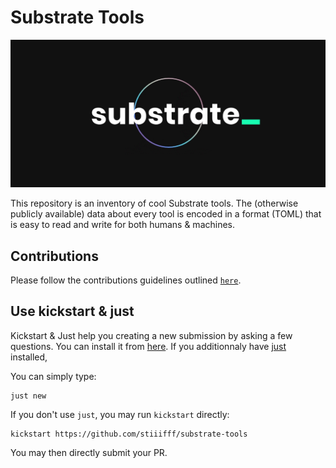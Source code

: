 # Substrate Tools

<p align="center">
  <img src="sub.gif">
</p>

This repository is an inventory of cool Substrate tools. The (otherwise publicly available) data about every tool is encoded in a format (TOML) that is easy to read and write for both humans & machines.

## Contributions

Please follow the contributions guidelines outlined [`here`](CONTRIBUTING.md).

## Use kickstart & just

Kickstart & Just help you creating a new submission by asking a few questions.
You can install it from [here](https://github.com/Keats/kickstart).
If you additionnaly have [just](https://github.com/casey/just) installed,

You can simply type:

    just new

If you don't use `just`, you may run `kickstart` directly:

    kickstart https://github.com/stiiifff/substrate-tools

You may then directly submit your PR.
